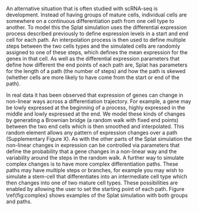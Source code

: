 An alternative situation that is often studied with scRNA-seq is development. Instead of having groups of mature cells, individual cells are somewhere on a continuous differentiation path from one cell type to another. To model this the Splat simulation uses the differential expression process described previously to define expression levels in a start and end cell for each path. An interpolation process is then used to define multiple steps between the two cells types and the simulated cells are randomly assigned to one of these steps, which defines the mean expression for the genes in that cell. As well as the differential expression parameters that define how different the end points of each path are, Splat has parameters for the length of a path (the number of steps) and how the path is skewed (whether cells are more likely to have come from the start or end of the path).

In real data it has been observed that expression of genes can change in non-linear ways across a differentiation trajectory. For example, a gene may be lowly expressed at the beginning of a process, highly expressed in the middle and lowly expressed at the end. We model these kinds of changes by generating a Brownian bridge (a random walk with fixed end points) between the two end cells which is then smoothed and interpolated. This random element allows any pattern of expression changes over a path (Supplementary Figure X). As with the other parts of the Splat simulation the non-linear changes in expression can be controlled via parameters that define the probability that a gene changes in a non-linear way and the variability around the steps in the random walk. A further way to simulate complex changes is to have more complex differentiation paths. These paths may have multiple steps or branches, for example you may wish to simulate a stem-cell that differentiates into an intermediate cell type which then changes into one of two mature cell types. These possibilities are enabled by allowing the user to set the starting point of each path. Figure \ref{fig:complex} shows examples of the Splat simulation with both groups and paths.